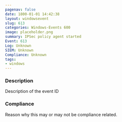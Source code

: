 ```yaml
---
pagenav: false
date: 1800-01-01 14:42:38
layout: windowsevent
slug: 613
categories: Windows-Events 600
image: placeholder.png
summary: IPSec policy agent started
Event: 613
Log: Unknown
SIEM: Unknown
Compliance: Unknown
tags:
- windows
---
```


### Description

Description of the event ID

### Compliance

Reason why this may or may not be compliance related.

